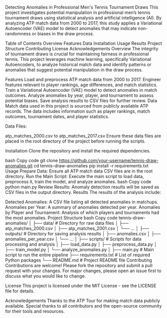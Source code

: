 Detecting Anomalies in Professional Men's Tennis Tournament Draws
This project investigates potential manipulation in professional men’s tennis tournament draws using statistical analysis and artificial intelligence (AI). By analyzing ATP match data from 2000 to 2017, this study applies a Variational Autoencoder (VAE) model to detect anomalies that may indicate non-randomness or biases in the draw process.

Table of Contents
Overview
Features
Data
Installation
Usage
Results
Project Structure
Contributing
License
Acknowledgements
Overview
The integrity of tournament draws is crucial for maintaining fairness in professional tennis. This project leverages machine learning, specifically Variational Autoencoders, to analyze historical match data and identify patterns or anomalies that suggest potential manipulation in the draw process.

Features
Load and preprocess ATP match data from 2000 to 2017.
Engineer features relevant to player rankings, age differences, and match statistics.
Train a Variational Autoencoder (VAE) model to detect anomalies in match outcomes.
Analyze anomalies by year, player, and tournament to assess potential biases.
Save analysis results to CSV files for further review.
Data
Match data used in this project is sourced from publicly available ATP records. The data includes information such as player rankings, match outcomes, tournament dates, and player statistics.

Data Files:

atp_matches_2000.csv to atp_matches_2017.csv
Ensure these data files are placed in the root directory of the project before running the scripts.

Installation
Clone the repository and install the required dependencies.

bash
Copy code
git clone https://github.com/your-username/tennis-draw-anomalies.git
cd tennis-draw-anomalies
pip install -r requirements.txt
Usage
Prepare Data: Ensure all ATP match data CSV files are in the root directory.
Run the Main Script: Execute the main script to load data, preprocess it, train the model, and analyze anomalies.
bash
Copy code
python main.py
Review Results: Anomaly detection results will be saved as CSV files in the output directory.
Results
The results of the analysis include:

Detected Anomalies: A CSV file listing all detected anomalies in matchups.
Anomalies per Year: A summary of anomalies detected per year.
Anomalies by Player and Tournament: Analysis of which players and tournaments had the most anomalies.
Project Structure
bash
Copy code
tennis-draw-anomalies/
│
├── data/                           # Directory for raw data files
│   ├── atp_matches_2000.csv
│   ├── atp_matches_2001.csv
│   └── ...
│
├── outputs/                        # Directory for saving analysis results
│   ├── anomalies.csv
│   ├── anomalies_per_year.csv
│   └── ...
│
├── scripts/                        # Scripts for data processing and analysis
│   ├── load_data.py
│   ├── preprocess_data.py
│   ├── train_model.py
│   └── analyze_anomalies.py
│
├── main.py                         # Main script to run the entire pipeline
├── requirements.txt                # List of required Python packages
└── README.md                       # Project README file
Contributing
Contributions are welcome! Please fork the repository and submit a pull request with your changes. For major changes, please open an issue first to discuss what you would like to change.

License
This project is licensed under the MIT License - see the LICENSE file for details.

Acknowledgements
Thanks to the ATP Tour for making match data publicly available.
Special thanks to all contributors and the open-source community for their tools and resources.
